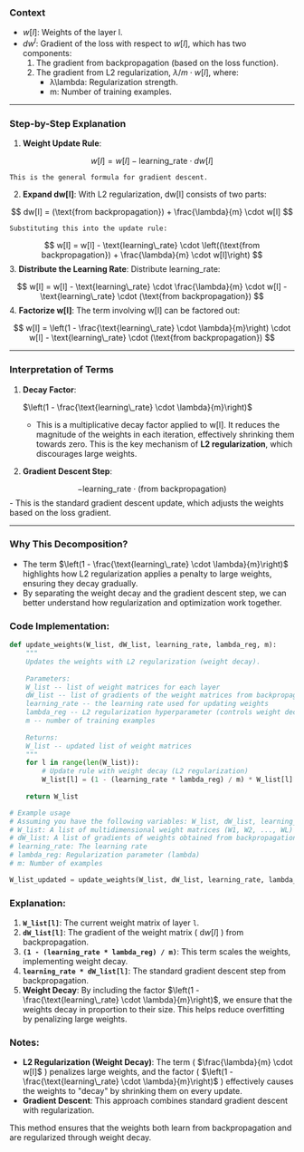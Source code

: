 ### Context

- $w[l]$: Weights of the layer l.
- $dw^l$: Gradient of the loss with respect to $w[l]$, which has two components:
    1. The gradient from backpropagation (based on the loss function).
    2. The gradient from L2 regularization, $λ/m \cdot w[l]$, where:
        - λ\lambda: Regularization strength.
        - m: Number of training examples.

---

### Step-by-Step Explanation

1. **Weight Update Rule**:
    
$$
    w[l] = w[l] - \text{learning\_rate} \cdot dw[l]
$$
    
    This is the general formula for gradient descent.
    
2. **Expand dw[l]**: With L2 regularization, dw[l] consists of two parts:
    
$$
    dw[l] = (\text{from backpropagation}) + \frac{\lambda}{m} \cdot w[l]
$$
    
    Substituting this into the update rule:
    
$$
    w[l] = w[l] - \text{learning\_rate} \cdot \left((\text{from backpropagation}) + \frac{\lambda}{m} \cdot w[l]\right)
$$
3. **Distribute the Learning Rate**: Distribute learning_rate:
    
$$
    w[l] = w[l] - \text{learning\_rate} \cdot \frac{\lambda}{m} \cdot w[l] - \text{learning\_rate} \cdot (\text{from backpropagation})
$$
4. **Factorize w[l]**: The term involving w[l] can be factored out:
    
$$
    w[l] = \left(1 - \frac{\text{learning\_rate} \cdot \lambda}{m}\right) \cdot w[l] - \text{learning\_rate} \cdot (\text{from backpropagation})
$$

---

### Interpretation of Terms

1. **Decay Factor**:
    
    $\left(1 - \frac{\text{learning\_rate} \cdot \lambda}{m}\right)$
    - This is a multiplicative decay factor applied to w[l]. It reduces the magnitude of the weights in each iteration, effectively shrinking them towards zero. This is the key mechanism of **L2 regularization**, which discourages large weights.
2. **Gradient Descent Step**:
    
$$
    - \text{learning\_rate} \cdot (\text{from backpropagation})
$$
    - This is the standard gradient descent update, which adjusts the weights based on the loss gradient.

---

### Why This Decomposition?

- The term $\left(1 - \frac{\text{learning\_rate} \cdot \lambda}{m}\right)$ highlights how L2 regularization applies a penalty to large weights, ensuring they decay gradually.
- By separating the weight decay and the gradient descent step, we can better understand how regularization and optimization work together.

### Code Implementation:

```python
def update_weights(W_list, dW_list, learning_rate, lambda_reg, m):
    """
    Updates the weights with L2 regularization (weight decay).
    
    Parameters:
    W_list -- list of weight matrices for each layer
    dW_list -- list of gradients of the weight matrices from backpropagation
    learning_rate -- the learning rate used for updating weights
    lambda_reg -- L2 regularization hyperparameter (controls weight decay)
    m -- number of training examples
    
    Returns:
    W_list -- updated list of weight matrices
    """
    for l in range(len(W_list)):
        # Update rule with weight decay (L2 regularization)
        W_list[l] = (1 - (learning_rate * lambda_reg) / m) * W_list[l] - learning_rate * dW_list[l]
    
    return W_list

# Example usage
# Assuming you have the following variables: W_list, dW_list, learning_rate, lambda_reg, m
# W_list: A list of multidimensional weight matrices (W1, W2, ..., WL)
# dW_list: A list of gradients of weights obtained from backpropagation
# learning_rate: The learning rate
# lambda_reg: Regularization parameter (lambda)
# m: Number of examples

W_list_updated = update_weights(W_list, dW_list, learning_rate, lambda_reg, m)
```

### Explanation:
1. **`W_list[l]`**: The current weight matrix of layer `l`.
2. **`dW_list[l]`**: The gradient of the weight matrix \( $\text{d}w[l]$ \) from backpropagation.
3. **`(1 - (learning_rate * lambda_reg) / m)`**: This term scales the weights, implementing weight decay.
4. **`learning_rate * dW_list[l]`**: The standard gradient descent step from backpropagation.
5. **Weight Decay**: By including the factor  $\left(1 - \frac{\text{learning\_rate} \cdot \lambda}{m}\right)$, we ensure that the weights decay in proportion to their size. This helps reduce overfitting by penalizing large weights.

### Notes:
- **L2 Regularization (Weight Decay)**: The term \( $\frac{\lambda}{m} \cdot w[l]$ \) penalizes large weights, and the factor \( $\left(1 - \frac{\text{learning\_rate} \cdot \lambda}{m}\right)$ \) effectively causes the weights to "decay" by shrinking them on every update.
- **Gradient Descent**: This approach combines standard gradient descent with regularization.

This method ensures that the weights both learn from backpropagation and are regularized through weight decay.